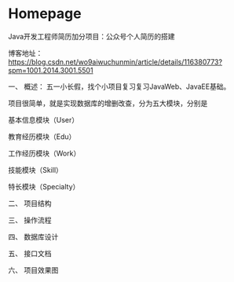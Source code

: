 # Homepage
Java开发工程师简历加分项目：公众号个人简历的搭建

博客地址：https://blog.csdn.net/wo9aiwuchunmin/article/details/116380773?spm=1001.2014.3001.5501

一、 概述：
五一小长假，找个小项目复习复习JavaWeb、JavaEE基础。

项目很简单，就是实现数据库的增删改查，分为五大模块，分别是

基本信息模块（User）

教育经历模块（Edu）

工作经历模块（Work）

技能模块（Skill）

特长模块（Specialty）

二、 项目结构

三、 操作流程

四、 数据库设计

五、 接口文档

六、 项目效果图
